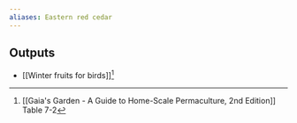 ```yaml
---
aliases: Eastern red cedar
---
```

## Outputs
- [[Winter fruits for birds]][^1]

[^1]: [[Gaia's Garden - A Guide to Home-Scale Permaculture, 2nd Edition]] Table 7-2

